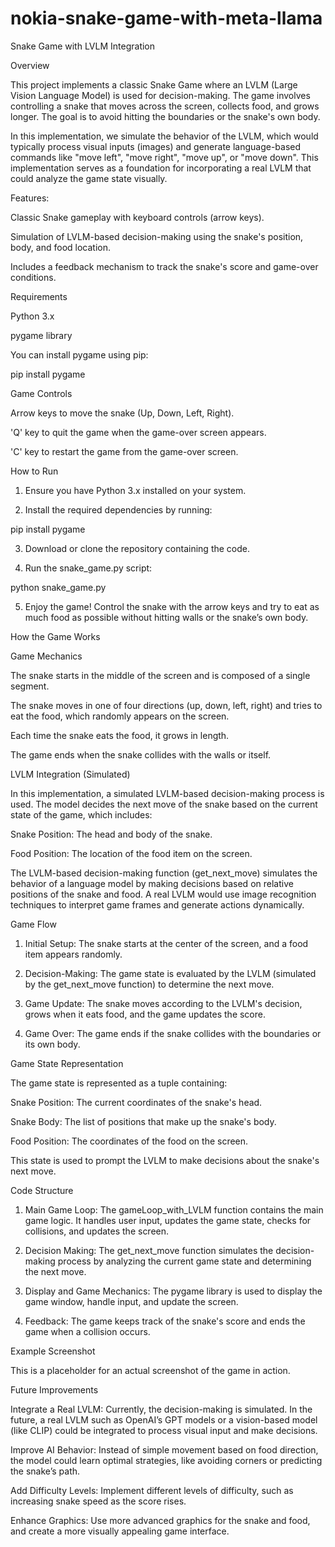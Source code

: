 # nokia-snake-game-with-meta-llama
Snake Game with LVLM Integration

Overview

This project implements a classic Snake Game where an LVLM (Large Vision Language Model) is used for decision-making. The game involves controlling a snake that moves across the screen, collects food, and grows longer. The goal is to avoid hitting the boundaries or the snake's own body.

In this implementation, we simulate the behavior of the LVLM, which would typically process visual inputs (images) and generate language-based commands like "move left", "move right", "move up", or "move down". This implementation serves as a foundation for incorporating a real LVLM that could analyze the game state visually.

Features:

Classic Snake gameplay with keyboard controls (arrow keys).

Simulation of LVLM-based decision-making using the snake's position, body, and food location.

Includes a feedback mechanism to track the snake's score and game-over conditions.


Requirements

Python 3.x

pygame library


You can install pygame using pip:

pip install pygame

Game Controls

Arrow keys to move the snake (Up, Down, Left, Right).

'Q' key to quit the game when the game-over screen appears.

'C' key to restart the game from the game-over screen.


How to Run

1. Ensure you have Python 3.x installed on your system.


2. Install the required dependencies by running:

pip install pygame


3. Download or clone the repository containing the code.


4. Run the snake_game.py script:

python snake_game.py


5. Enjoy the game! Control the snake with the arrow keys and try to eat as much food as possible without hitting walls or the snake’s own body.



How the Game Works

Game Mechanics

The snake starts in the middle of the screen and is composed of a single segment.

The snake moves in one of four directions (up, down, left, right) and tries to eat the food, which randomly appears on the screen.

Each time the snake eats the food, it grows in length.

The game ends when the snake collides with the walls or itself.


LVLM Integration (Simulated)

In this implementation, a simulated LVLM-based decision-making process is used. The model decides the next move of the snake based on the current state of the game, which includes:

Snake Position: The head and body of the snake.

Food Position: The location of the food item on the screen.


The LVLM-based decision-making function (get_next_move) simulates the behavior of a language model by making decisions based on relative positions of the snake and food. A real LVLM would use image recognition techniques to interpret game frames and generate actions dynamically.

Game Flow

1. Initial Setup: The snake starts at the center of the screen, and a food item appears randomly.


2. Decision-Making: The game state is evaluated by the LVLM (simulated by the get_next_move function) to determine the next move.


3. Game Update: The snake moves according to the LVLM's decision, grows when it eats food, and the game updates the score.


4. Game Over: The game ends if the snake collides with the boundaries or its own body.



Game State Representation

The game state is represented as a tuple containing:

Snake Position: The current coordinates of the snake's head.

Snake Body: The list of positions that make up the snake's body.

Food Position: The coordinates of the food on the screen.


This state is used to prompt the LVLM to make decisions about the snake's next move.

Code Structure

1. Main Game Loop: The gameLoop_with_LVLM function contains the main game logic. It handles user input, updates the game state, checks for collisions, and updates the screen.
2. Decision Making: The get_next_move function simulates the decision-making process by analyzing the current game state and determining the next move.


3. Display and Game Mechanics: The pygame library is used to display the game window, handle input, and update the screen.


4. Feedback: The game keeps track of the snake's score and ends the game when a collision occurs.



Example Screenshot


This is a placeholder for an actual screenshot of the game in action.

Future Improvements

Integrate a Real LVLM: Currently, the decision-making is simulated. In the future, a real LVLM such as OpenAI’s GPT models or a vision-based model (like CLIP) could be integrated to process visual input and make decisions.

Improve AI Behavior: Instead of simple movement based on food direction, the model could learn optimal strategies, like avoiding corners or predicting the snake’s path.

Add Difficulty Levels: Implement different levels of difficulty, such as increasing snake speed as the score rises.

Enhance Graphics: Use more advanced graphics for the snake and food, and create a more visually appealing game interface.

